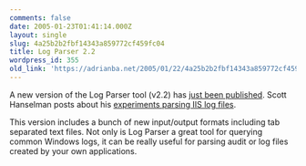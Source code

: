 ```yaml
---
comments: false
date: 2005-01-23T01:41:14.000Z
layout: single
slug: 4a25b2b2fbf14343a859772cf459fc04
title: Log Parser 2.2
wordpress_id: 355
old_link: 'https://adrianba.net/2005/01/22/4a25b2b2fbf14343a859772cf459fc04/'
---
```

A new version of the Log Parser tool (v2.2) has
[
just been published](http://www.microsoft.com/downloads/details.aspx?familyid=890cd06b-abf8-4c25-91b2-f8d975cf8c07). Scott Hanselman posts about his
[
experiments parsing IIS log files](http://www.hanselman.com/blog/PermaLink,guid,5df357af-aa7f-4edb-8a5f-f1500dea9aaf.aspx).

This version includes a bunch of new input/output formats
including tab separated text files. Not only is Log Parser a great
tool for querying common Windows logs, it can be really useful for
parsing audit or log files created by your own applications.
